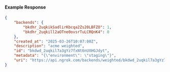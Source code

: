 <!-- Code generated for API Clients. DO NOT EDIT. -->

#### Example Response

```json
{
	"backends": {
		"bkdhr_2uqkikSadlirKbcqa2Zs20LBFZO": 1,
		"bkdhr_2uqkill2aOTne0ovsrTuLCRQnK4": 0
	},
	"created_at": "2025-03-26T10:07:00Z",
	"description": "acme weighted",
	"id": "bkdwd_2uqkil7a3gYz7fxNt6nUXHGJdyt",
	"metadata": "{\"environment\": \"staging\"}",
	"uri": "https://api.ngrok.com/backends/weighted/bkdwd_2uqkil7a3gYz7fxNt6nUXHGJdyt"
}
```

